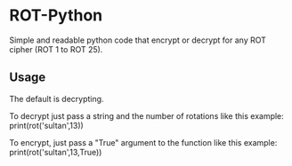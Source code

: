 # ROT-Python
Simple and readable python code that encrypt or decrypt for any ROT cipher (ROT 1 to ROT 25).

## Usage
The default is decrypting.

To decrypt just pass a string and the number of rotations like this example: print(rot('sultan',13))

To encrypt, just pass a "True" argument to the function like this example: print(rot('sultan',13,True))
